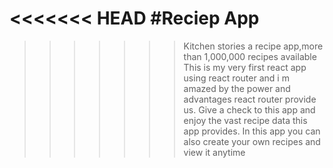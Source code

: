 <<<<<<< HEAD
#Reciep App
=======

> > > > > > > 
> > > > > > > Kitchen stories a recipe app,more than 1,000,000 recipes available
> > > > > > > This is my very first react app using react router and i m amazed by the power and advantages react router provide us.
> > > > > > > Give a check to this app and enjoy the vast recipe data this app provides.
> > > > > > > In this app you can also create your own recipes and view it anytime
